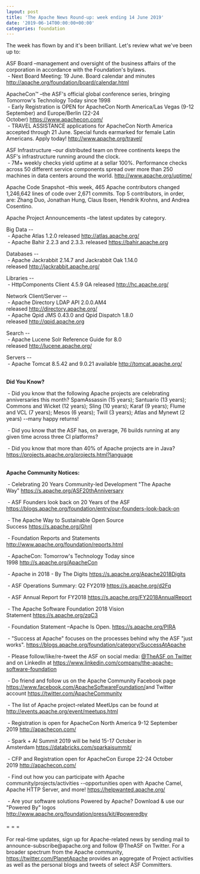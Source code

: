 ```yaml
---
layout: post
title: 'The Apache News Round-up: week ending 14 June 2019'
date: '2019-06-14T00:00:00+00:00'
categories: foundation
---
```

<p>The week has flown by and it's been brilliant. Let's review what we've been up to:</p> 
  <p>ASF Board –management and oversight of the business affairs of the corporation in accordance with the Foundation's bylaws.<br />&nbsp;- Next Board Meeting: 19 June. Board calendar and minutes <a href="http://apache.org/foundation/board/calendar.html">http://apache.org/foundation/board/calendar.html</a></p> 
  <div> 
    <p>ApacheCon™ –the ASF's official global conference series, bringing Tomorrow's Technology Today since 1998<br />&nbsp;- Early Registration is OPEN for ApacheCon North America/Las Vegas (9-12 September) and Europe/Berlin (22-24 October)&nbsp;<a href="https://www.apachecon.com/">https://www.apachecon.com/</a><br />&nbsp;- TRAVEL ASSISTANCE applications for ApacheCon North America accepted through 21 June. Special funds earmarked for female Latin Americans. Apply today!&nbsp;<a href="http://www.apache.org/travel/">http://www.apache.org/travel/</a></p> 
    <p>ASF Infrastructure –our distributed team on three continents keeps the ASF's infrastructure running around the clock.<br />&nbsp;- 7M+ weekly checks yield uptime at a sellar 100%. Performance checks across 50 different service components spread over more than 250 machines in data centers around the world.&nbsp;<a href="http://www.apache.org/uptime/">http://www.apache.org/uptime/</a></p> 
    <p>Apache Code Snapshot –this week, 465 Apache contributors changed 1,246,642 lines of code over 2,671 commits. Top 5 contributors, in order, are: Zhang Duo, Jonathan Hung, Claus Ibsen, Hendrik Krohns, and Andrea Cosentino.</p> 
    <p>Apache Project Announcements&nbsp;–the latest updates by category.</p> 
    <p>Big Data --<br />&nbsp;- Apache Atlas 1.2.0 released&nbsp;<a href="http://atlas.apache.org/">http://atlas.apache.org/</a><br />&nbsp;- Apache Bahir 2.2.3 and 2.3.3. released&nbsp;<a href="https://bahir.apache.org">https://bahir.apache.org</a></p> 
    <p><a href="https://bahir.apache.org"></a>Databases --<br />&nbsp;-&nbsp;Apache Jackrabbit 2.14.7 and Jackrabbit Oak 1.14.0 released&nbsp;<a href="http://jackrabbit.apache.org/">http://jackrabbit.apache.org/</a></p> 
    <p>Libraries --<br />&nbsp;-&nbsp;HttpComponents Client 4.5.9 GA released&nbsp;<a href="http://hc.apache.org/">http://hc.apache.org/</a> </p> 
    <p>Network Client/Server --<br />&nbsp;- Apache Directory LDAP API 2.0.0.AM4 released&nbsp;<a href="http://directory.apache.org/">http://directory.apache.org/</a><br />&nbsp;- Apache Qpid JMS 0.43.0 and Qpid Dispatch 1.8.0 released&nbsp;<a href="http://qpid.apache.org/">http://qpid.apache.org</a></p> 
    <p>Search --<br />&nbsp;- Apache Lucene Solr Reference Guide for 8.0 released&nbsp;<a href="http://lucene.apache.org/">http://lucene.apache.org/</a></p> 
    <p>Servers --<br />&nbsp;- Apache Tomcat 8.5.42 and 9.0.21 available&nbsp;<a href="http://tomcat.apache.org/">http://tomcat.apache.org/</a><br /><br /></p> 
    <p><strong>Did You Know?</strong></p> 
    <div> 
      <p>&nbsp;- Did you know that the following Apache projects are celebrating anniversaries this month? SpamAssassin (15 years);&nbsp;Santuario (13 years); Commons and Wicket (12 years); Sling (10 years);&nbsp;Karaf (9 years); Flume and VCL (7 years); Mesos (6 years); Twill (3 years); Atlas and Mynewt (2 years) --many happy returns!</p> 
      <p>&nbsp;- Did you know that the ASF has, on average, 76 builds running at any given time across three CI platforms?</p> 
      <p>&nbsp;- Did you know that more than 40% of Apache projects are in Java? <a href="https://projects.apache.org/projects.html?language">https://projects.apache.org/projects.html?language</a><br /><br /></p> 
      <p><strong>Apache Community Notices:</strong></p> 
    </div> 
    <p>&nbsp;- Celebrating 20 Years Community-led Development &quot;The Apache Way&quot;&nbsp;<a href="https://s.apache.org/ASF20thAnniversary">https://s.apache.org/ASF20thAnniversary</a></p> 
    <p>&nbsp;- ASF Founders look back on 20 Years of the ASF <a href="https://blogs.apache.org/foundation/entry/our-founders-look-back-on">https://blogs.apache.org/foundation/entry/our-founders-look-back-on</a></p> 
    <p>&nbsp;- The Apache Way to Sustainable Open Source Success&nbsp;<a href="https://s.apache.org/GhnI">https://s.apache.org/GhnI</a></p> 
    <p>&nbsp;- Foundation Reports and Statements <a href="http://www.apache.org/foundation/reports.html">http://www.apache.org/foundation/reports.html</a></p> 
    <p>&nbsp;- ApacheCon: Tomorrow's Technology Today since 1998&nbsp;<a href="http://s.apache.org/ApacheCon">http://s.apache.org/ApacheCon</a></p> 
    <p>&nbsp;- Apache in 2018 - By The Digits <a href="https://s.apache.org/Apache2018Digits">https://s.apache.org/Apache2018Digits</a></p> 
    <p>&nbsp;-&nbsp;ASF Operations Summary: Q2 FY2019 <a href="https://s.apache.org/d2Fq">https://s.apache.org/d2Fq</a></p> 
    <p>&nbsp;- ASF Annual Report for FY2018&nbsp;<a href="https://s.apache.org/FY2018AnnualReport">https://s.apache.org/FY2018AnnualReport</a></p> 
    <p>&nbsp;- The Apache Software Foundation 2018 Vision Statement&nbsp;<a href="https://s.apache.org/zqC3">https://s.apache.org/zqC3</a></p> 
    <p>&nbsp;- Foundation Statement –Apache Is Open.&nbsp;<a href="https://s.apache.org/PIRA">https://s.apache.org/PIRA</a></p> 
    <div> 
      <p>&nbsp;- &quot;Success at Apache&quot; focuses on the processes behind why the ASF &quot;just works&quot;. <a href="https://blogs.apache.org/foundation/category/SuccessAtApache">https://blogs.apache.org/foundation/category/SuccessAtApache</a></p> 
    </div> 
    <div> 
      <p>&nbsp;- Please follow/like/re-tweet the ASF on social media: <a href="https://twitter.com/TheASF">@TheASF on Twitter</a> and on LinkedIn at <a href="https://www.linkedin.com/company/the-apache-software-foundation">https://www.linkedin.com/company/the-apache-software-foundation</a></p> 
      <p>&nbsp;- Do friend and follow us on the Apache Community Facebook page <a href="https://www.facebook.com/ApacheSoftwareFoundation/">https://www.facebook.com/ApacheSoftwareFoundation/</a>and Twitter account <a href="https://twitter.com/ApacheCommunity">https://twitter.com/ApacheCommunity</a></p> 
    </div> 
    <div> 
      <p><a href="https://feathercast.apache.org/"></a></p> 
    </div> 
    <div> 
      <p>&nbsp;- The list of Apache project-related MeetUps can be found at <a href="http://events.apache.org/event/meetups.html">http://events.apache.org/event/meetups.html</a></p> 
    </div> 
    <div> 
      <p>&nbsp;- Registration is open for ApacheCon North America 9-12 September 2019&nbsp;<a href="http://apachecon.com/">http://apachecon.com/</a></p> 
      <p>&nbsp;- Spark + AI Summit 2019 will be held 15-17 October in Amsterdam&nbsp;<font color="#bb0000"><a href="https://databricks.com/sparkaisummit/">https://databricks.com/sparkaisummit/</a></font></p> 
      <p>&nbsp;- CFP and Registration open for ApacheCon Europe 22-24 October 2019&nbsp;<a href="http://apachecon.com/">http://apachecon.com/</a></p> 
      <p>&nbsp;- Find out how you can participate with Apache community/projects/activities --opportunities open with Apache Camel, Apache HTTP Server, and more! <a href="https://helpwanted.apache.org/">https://helpwanted.apache.org/</a></p> 
    </div> 
    <div>&nbsp;- Are your software solutions Powered by Apache? Download &amp; use our &quot;Powered By&quot; logos <a href="http://www.apache.org/foundation/press/kit/#poweredby">http://www.apache.org/foundation/press/kit/#poweredby</a></div> 
    <div><br /></div> 
    <div>= = =</div> 
    <div><br /></div> 
    <div>For real-time updates, sign up for Apache-related news by sending mail to announce-subscribe@apache.org and follow @TheASF on Twitter. For a broader spectrum from the Apache community, <a href="https://twitter.com/PlanetApache">https://twitter.com/PlanetApache</a> provides an aggregate of Project activities as well as the personal blogs and tweets of select ASF Committers.</div> 
  </div>
